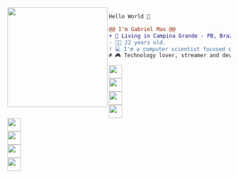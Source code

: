 <img align="left" height="226" src="https://i.imgur.com/kPL8l84.gif"/>

```diff
Hello World 👋

@@ I'm Gabriel Max @@
+ 📌 Living in Campina Grande - PB, Brazil 🇧🇷.
- 👦🏽 22 years old.
! 💻 I'm a computer scientist focused on improve my fullstack skills and external api (like Discord).
# 🎮 Technology lover, streamer and developer of a gamer community.
```

<code><a href="https://www.instagram.com/gabrielmax.vm/" target="_blank"><img height="30" src="https://i.imgur.com/r8Kc9zz.png"></a> 
  <a href="https://twitter.com/maninho_max" target="_blank"><img height="30" src="https://i.imgur.com/nw4aHCI.png"></a>
  <a href="https://www.facebook.com/gabrielmax.vm/" target="_blank"><img height="30" src="https://imgur.com/O47A9i6.png"></a>
  <a href="https://www.linkedin.com/in/manomax/" target="_blank"><img height="30" src="https://i.imgur.com/tEV2Jk7.png"></a>
  <a href="https://www.twitch.tv/maninhomax" target="_blank"><img height="30" src="https://i.imgur.com/vTn1mq6.png"></a>
  <a href="https://www.youtube.com/manomax" target="_blank"><img height="30" src="https://imgur.com/xdzSpHg.png"></a>
  <a href="https://discord.gg/ASwuvJr" target="_blank"><img height="30" src="https://i.imgur.com/a5dSRnN.png"></a>
  <a href="https://linktr.ee/MelhorDeTres" target="_blank"><img height="30" src="https://imgur.com/OHjHoyn.png"></a>
</code>

<!-- README.md Profile Model by: @anabastos -->

<!--
**ManoMax/ManoMax** is a ✨ _special_ ✨ repository because its `README.md` (this file) appears on your GitHub profile.

Here are some ideas to get you started:

- 🔭 I’m currently working on ...
- 🌱 I’m currently learning ...
- 👯 I’m looking to collaborate on ...
- 🤔 I’m looking for help with ...
- 💬 Ask me about ...
- 📫 How to reach me: ...
- 😄 Pronouns: ...
- ⚡ Fun fact: ...

-->
